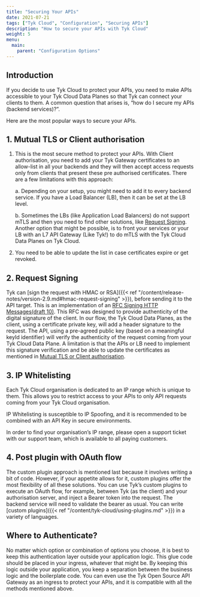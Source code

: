 ```yaml
---
title: "Securing Your APIs"
date: 2021-07-21
tags: ["Tyk Cloud", "Configuration", "Securing APIs"]
description: "How to secure your APIs with Tyk Cloud"
weight: 5
menu:
  main:
    parent: "Configuration Options"
---
```


## Introduction

If you decide to use Tyk Cloud to protect your APIs, you need to make APIs accessible to your Tyk Cloud Data Planes so that Tyk can connect your clients to them. A common question that arises is, “how do I secure my APIs (backend services)?”.

Here are the most popular ways to secure your APIs.

## 1. Mutual TLS or Client authorisation

1. This is the most secure method to protect your APIs. With Client  authorisation, you need to add your Tyk Gateway certificates to an allow-list in all your backends and they will then accept access requests only from clients that present these pre authorised certificates. There are a few limitations with this approach:
  
    a. Depending on your setup, you might need to add it to every backend service. If you have a Load Balancer (LB), then it can be set at the LB level.
    
    b. Sometimes the LBs (like Application Load Balancers) do not support mTLS and then you need to find other solutions, like [Request Signing](#2-request-signing).  Another option that might be possible, is to front your services or your LB with an L7 API Gateway (Like Tyk!) to do mTLS with the Tyk Cloud Data Planes on Tyk Cloud.

2. You need to be able to update the list in case certificates expire or get revoked.

## 2. Request Signing

Tyk can [sign the request with HMAC or RSA]({{< ref "/content/release-notes/version-2.9.md#hmac-request-signing" >}}), before sending it to the API target. This is an implementation of an [RFC Signing HTTP Messages(draft 10)](https://datatracker.ietf.org/doc/html/draft-cavage-http-signatures-10). This RFC was designed to provide authenticity of the digital signature of the client. In our flow, the Tyk Cloud Data Planes, as the client, using a certificate private key, will add a header signature to the request. The API, using a pre-agreed public key (based on a meaningful keyId identifier) will verify the authenticity of the request coming from your Tyk Cloud Data Plane.
 A limitation is that the APIs or LB need to implement this signature verification and be able to update the certificates as mentioned in [Mutual TLS or Client authorisation](#1-mutual-tls-or-client-authorisation).

 ## 3. IP Whitelisting

 Each Tyk Cloud organisation is dedicated to an IP range which is unique to them. This allows you to restrict access to your APIs to only API requests coming from your Tyk Cloud organisation.  

IP Whitelisting is susceptible to IP Spoofing, and it is recommended to be combined with an API Key in secure environments.

In order to find your organisation’s IP range, please open a support ticket with our support team, which is available to all paying customers.

## 4. Post plugin with OAuth flow

The custom plugin approach is mentioned last because it involves writing a bit of code. However, if your appetite allows for it, custom plugins offer the most flexibility of all these solutions.  You can use Tyk’s custom plugins to execute an OAuth flow, for example, between Tyk (as the client) and your authorisation server, and inject a Bearer token into the request. The backend service will need to validate the bearer as usual. You can write [custom plugins]({{< ref "/content/tyk-cloud/using-plugins.md" >}}) in a variety of languages.

## Where to Authenticate?

No matter which option or combination of options you choose, it is best to keep this authentication layer outside your application logic. This glue code should be placed in your ingress, whatever that might be. By keeping this logic outside your application, you keep a separation between the business logic and the boilerplate code.  You can even use the Tyk Open Source API Gateway as an ingress to protect your APIs, and it is compatible with all the methods mentioned above.

   
